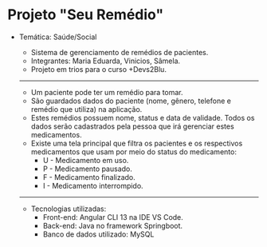 # Projeto "Seu Remédio"

* Temática: Saúde/Social

  * Sistema de gerenciamento de remédios de pacientes.
  * Integrantes: Maria Eduarda, Vinicios, Sâmela.
  * Projeto em trios para o curso +Devs2Blu.

  <hr>

  * Um paciente pode ter um remédio para tomar.
  * São guardados dados do paciente (nome, gênero, telefone e remédio que utiliza) na aplicação.
  * Estes remédios possuem nome, status e data de validade. Todos os dados serão cadastrados pela pessoa que irá gerenciar estes medicamentos.
  * Existe uma tela principal que filtra os pacientes e os respectivos medicamentos que usam por meio do status do medicamento:
    * U - Medicamento em uso.
    * P - Medicamento pausado.
    * F - Medicamento finalizado. 
    * I - Medicamento interrompido.

  <hr>

  * Tecnologias utilizadas:
    * Front-end: Angular CLI 13 na IDE VS Code.
    * Back-end: Java no framework Springboot.
    * Banco de dados utilizado: MySQL


